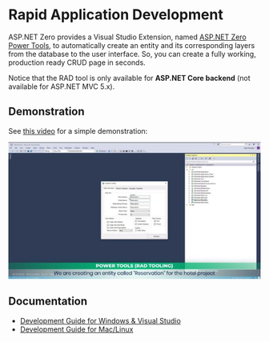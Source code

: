 # Rapid Application Development

ASP.NET Zero provides a Visual Studio Extension, named [ASP.NET Zero Power Tools](https://marketplace.visualstudio.com/items?itemName=Volosoft.AspNetZeroPowerTools), to automatically create an entity and its corresponding layers from the database to the user interface. So, you can create a fully working, production ready CRUD page in seconds.

Notice that the RAD tool is only available for **ASP.NET Core backend** (not available for ASP.NET MVC 5.x).

## Demonstration

See [this video](https://youtu.be/OsSdNkwmC7I?t=1001) for a simple demonstration:

[![RAD tool demonstration](images/RadToolVideo.jpg)](https://youtu.be/OsSdNkwmC7I?t=1001)

## Documentation

* [Development Guide for Windows & Visual Studio](Development-Guide-Rad-Tool.md)
* [Development Guide for Mac/Linux](Development-Guide-Rad-Tool-Mac-Linux.md)
